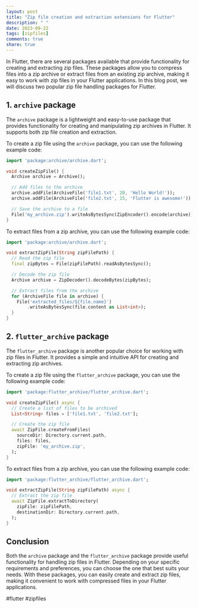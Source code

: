 ```yaml
---
layout: post
title: "Zip file creation and extraction extensions for Flutter"
description: " "
date: 2023-09-22
tags: [zipfiles]
comments: true
share: true
---
```


In Flutter, there are several packages available that provide functionality for creating and extracting zip files. These packages allow you to compress files into a zip archive or extract files from an existing zip archive, making it easy to work with zip files in your Flutter applications. In this blog post, we will discuss two popular zip file handling packages for Flutter.

## 1. `archive` package

The `archive` package is a lightweight and easy-to-use package that provides functionality for creating and manipulating zip archives in Flutter. It supports both zip file creation and extraction.

To create a zip file using the `archive` package, you can use the following example code:

```dart
import 'package:archive/archive.dart';

void createZipFile() {
  Archive archive = Archive();

  // Add files to the archive
  archive.addFile(ArchiveFile('file1.txt', 20, 'Hello World!'));
  archive.addFile(ArchiveFile('file2.txt', 15, 'Flutter is awesome!'));

  // Save the archive to a file
  File('my_archive.zip').writeAsBytesSync(ZipEncoder().encode(archive));
}
```
To extract files from a zip archive, you can use the following example code:

```dart
import 'package:archive/archive.dart';

void extractZipFile(String zipFilePath) {
  // Read the zip file
  final zipBytes = File(zipFilePath).readAsBytesSync();

  // Decode the zip file
  Archive archive = ZipDecoder().decodeBytes(zipBytes);

  // Extract files from the archive
  for (ArchiveFile file in archive) {
    File('extracted_files/${file.name}')
        .writeAsBytesSync(file.content as List<int>);
  }
}
```

## 2. `flutter_archive` package

The `flutter_archive` package is another popular choice for working with zip files in Flutter. It provides a simple and intuitive API for creating and extracting zip archives.

To create a zip file using the `flutter_archive` package, you can use the following example code:

```dart
import 'package:flutter_archive/flutter_archive.dart';

void createZipFile() async {
  // Create a list of files to be archived
  List<String> files = ['file1.txt', 'file2.txt'];

  // Create the zip file
  await ZipFile.createFromFiles(
    sourceDir: Directory.current.path,
    files: files,
    zipFile: 'my_archive.zip',
  );
}
```

To extract files from a zip archive, you can use the following example code:

```dart
import 'package:flutter_archive/flutter_archive.dart';

void extractZipFile(String zipFilePath) async {
  // Extract the zip file
  await ZipFile.extractToDirectory(
    zipFile: zipFilePath,
    destinationDir: Directory.current.path,
  );
}
```

## Conclusion

Both the `archive` package and the `flutter_archive` package provide useful functionality for handling zip files in Flutter. Depending on your specific requirements and preferences, you can choose the one that best suits your needs. With these packages, you can easily create and extract zip files, making it convenient to work with compressed files in your Flutter applications. 

#flutter #zipfiles